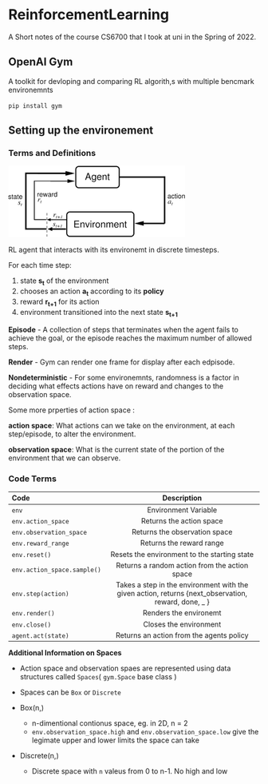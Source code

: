 # ReinforcementLearning
A Short notes of the course CS6700 that I took at uni in the Spring of 2022. 
## OpenAI Gym

A toolkit for devloping and comparing RL algorith,s with multiple bencmark environemnts

`pip install gym`




## Setting up the environement

### Terms and Definitions

![state_reward_action](./images/state_reward_action.png)

RL agent that interacts with its environemt in discrete timesteps.

For each time step:

1. state **s<sub>t</sub>** of the environment
2. chooses an action **a<sub>t</sub>** according to its **policy**
3. reward **r<sub>t+1</sub>** for its action
4. environment transitioned into the next state **s<sub>t+1</sub>**

**Episode** - A collection of steps that terminates when the agent fails to achieve the goal, or the episode reaches the maximum number of allowed steps.

**Render** - Gym can render one frame for display after each edpisode.

**Nondeterministic** - For some environemnts, randomness is a factor in deciding what effects actions have on reward and changes to the observation space.

Some more prperties of action space :

**action space**: What actions can we take on the environment, at each step/episode, to alter the environment.

**observation space**: What is the current state of the portion of the environment that we can observe.

### Code Terms

| Code      | Description |
| :---        |    :----:   |    
| `env`      | Environment Variable       | 
| `env.action_space`  | Returns the action space |
| `env.observation_space` | Returns the observation space |
| `env.reward_range` | Returns the reward range | 
| `env.reset()` | Resets the environment to the starting state |
| `env.action_space.sample()` | Returns a random action from the action space |
| `env.step(action)` | Takes a step in the environment with the given action, returns {next_observation, reward, done, _ } |
| `env.render()` | Renders the environemt |
| `env.close()` | Closes the environment | 
| `agent.act(state)` | Returns an action from the agents policy |

**Additional Information on Spaces** 

* Action space and observation spaes are represented using data structures called `Spaces`( `gym.Space` base class )

* Spaces can be `Box` or `Discrete`

* Box(n,)

    * n-dimentional contionus space, eg. in 2D, n = 2
    * `env.observation_space.high` and `env.observation_space.low` give the legimate upper and lower limits the space can take

* Discrete(n,)

    * Discrete space with `n` valeus from 0 to n-1. No high and low